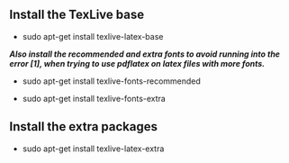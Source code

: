 
## Install the TexLive base

- sudo apt-get install texlive-latex-base

***Also install the recommended and extra fonts to avoid running into the error [1], when trying to use pdflatex on latex files with more fonts.***

- sudo apt-get install texlive-fonts-recommended

- sudo apt-get install texlive-fonts-extra

## Install the extra packages

- sudo apt-get install texlive-latex-extra
